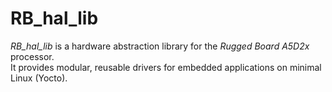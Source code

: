 # RB_hal_lib

*RB_hal_lib* is a hardware abstraction library for the *Rugged Board A5D2x* processor.  
It provides modular, reusable drivers for embedded applications on minimal Linux (Yocto).
